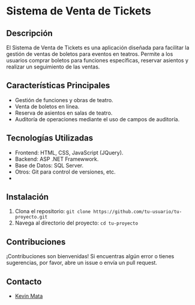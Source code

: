 # Sistema de Venta de Tickets

## Descripción
El Sistema de Venta de Tickets es una aplicación diseñada para facilitar la gestión de ventas de boletos para eventos en teatros. Permite a los usuarios comprar boletos para funciones específicas, reservar asientos y realizar un seguimiento de las ventas.

## Características Principales
- Gestión de funciones y obras de teatro.
- Venta de boletos en línea.
- Reserva de asientos en salas de teatro.
- Auditoría de operaciones mediante el uso de campos de auditoría.

## Tecnologías Utilizadas
- Frontend: HTML, CSS, JavaScript (JQuery).
- Backend: ASP .NET Framewwork.
- Base de Datos: SQL Server.
- Otros: Git para control de versiones, etc.
- 
## Instalación
1. Clona el repositorio: `git clone https://github.com/tu-usuario/tu-proyecto.git`
2. Navega al directorio del proyecto: `cd tu-proyecto`

## Contribuciones
¡Contribuciones son bienvenidas! Si encuentras algún error o tienes sugerencias, por favor, abre un issue o envía un pull request.

## Contacto
- [Kevin Mata](kmembreno@unah.hn)

